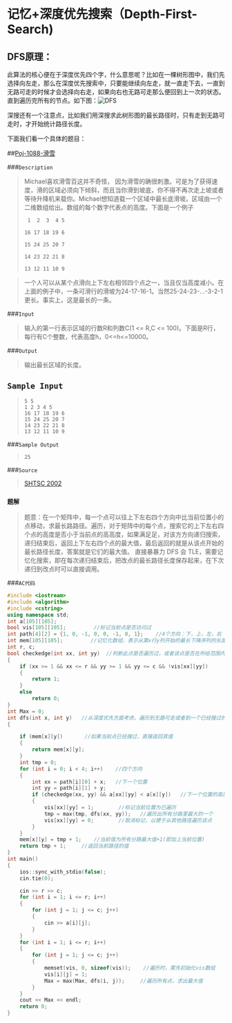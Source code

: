 # 记忆+深度优先搜索（Depth-First-Search)

## DFS原理：

此算法的核心便在于深度优先四个字，什么意思呢？比如在一棵树形图中，我们先选择向左走，那么在深度优先搜索中，只要能继续向左走，就一直走下去，一直到无路可走的时候才会选择向右走，如果向右也无路可走那么便回到上一次的状态。直到遍历完所有的节点。如下图：![DFS](C:\Users\asus\Desktop\DFS.gif)

深搜还有一个注意点，比如我们用深搜求此树形图的最长路径时，只有走到无路可走时，才开始统计路径长度。

下面我们看一个具体的题目：

##[Poj-1088-滑雪](http://poj.org/problem?id=1088])

###`Description `

>  Michael喜欢滑雪百这并不奇怪，  因为滑雪的确很刺激。可是为了获得速度，滑的区域必须向下倾斜，而且当你滑到坡底，你不得不再次走上坡或者等待升降机来载你。Michael想知道载一个区域中最长底滑坡。区域由一个二维数组给出。数组的每个数字代表点的高度。下面是一个例子 
>
> ```
>  1  2  3  4 5
> 
> 16 17 18 19 6
> 
> 15 24 25 20 7
> 
> 14 23 22 21 8
> 
> 13 12 11 10 9
> ```

> 一个人可以从某个点滑向上下左右相邻四个点之一，当且仅当高度减小。在上面的例子中，一条可滑行的滑坡为24-17-16-1。当然25-24-23-...-3-2-1更长。事实上，这是最长的一条。 

###`Input `

> 输入的第一行表示区域的行数R和列数C(1 <= R,C <= 100)。下面是R行，每行有C个整数，代表高度h，0<=h<=10000。 

###`Output `

> 输出最长区域的长度。 

## `Sample Input`

> ```
> 5 5
> 1 2 3 4 5
> 16 17 18 19 6
> 15 24 25 20 7
> 14 23 22 21 8
> 13 12 11 10 9
> ```

###`Sample Output`

> ```
> 25
> ```

###`Source `

> [SHTSC 2002](http://poj.org/searchproblem?field=source&key=SHTSC+2002)

### `题解`

> 题意：在一个矩阵中，每一个点可以往上下左右四个方向中比当前位置小的点移动，求最⻓路路径。遍历，对于矩阵中的每个点，搜索它的上下左右四个点的高度是否小于当前点的⾼高度，如果满⾜足，对该⽅方向递归搜索，递归结束后，返回上下左右四个点的最大值，最后返回的就是从该点开始的最⻓路径⻓度，答案就是它们的最大值。
> 直接暴暴⼒ DFS 会 TLE，需要记忆化搜索，即在每次递归结束后，把改点的最长路径长度保存起来，在下次递归到改点时可以直接调用。

###`AC代码`

```c++
#include <iostream>
#include <algorithm>
#include <cstring>
using namespace std;
int a[105][105];           
bool vis[105][105];      	//标记当前点是否访问过
int path[4][2] = {1, 0, -1, 0, 0, -1, 0, 1};  	//4个方向：下，上，左，右
int mem[105][105];         //记忆化数组，表示从第x行y列开始的最长下降序列的长度
int r, c;
bool checkedge(int xx, int yy)  //判断此点是否遍历过，或者该点是否在所给范围内
{
    if (xx >= 1 && xx <= r && yy >= 1 && yy <= c && !vis[xx][yy])
    {
        return 1;
    }
    else
        return 0;
}
int Max = 0;
int dfs(int x, int y)   //从深度优先方面考虑，遍历到无路可走或者到一个已经搜过的点时才开始计数
{

    if (mem[x][y])       //如果当前点已经搜过，直接返回其值
    {
        return mem[x][y];
    }
    int tmp = 0;
    for (int i = 0; i < 4; i++)    //四个方向
    {
        int xx = path[i][0] + x;   //下一个位置
        int yy = path[i][1] + y;
        if (checkedge(xx, yy) && a[xx][yy] < a[x][y])   //下一个位置的高度需小于当前位置的高度
        {
            vis[xx][yy] = 1;		//标记当前位置为已遍历
            tmp = max(tmp, dfs(xx, yy));   //遍历出所有分路里最大的一个
            vis[xx][yy] = 0;		//取消标记，以便于从其他路径遍历该点
        }
    }
    mem[x][y] = tmp + 1;    //当前值为所有分路最大值+1(即加上当前位置)
    return tmp + 1;     //返回当前路径的值
}
int main()
{
    ios::sync_with_stdio(false);
    cin.tie(0);

    cin >> r >> c;
    for (int i = 1; i <= r; i++)
    {
        for (int j = 1; j <= c; j++)
        {
            cin >> a[i][j];
        }
    }
    for (int i = 1; i <= r; i++)	
    {
        for (int j = 1; j <= c; j++)
        {
            memset(vis, 0, sizeof(vis));	//遍历时，需先初始化vis数组
            vis[i][j] = 1;				
            Max = max(Max, dfs(i, j));     //遍历所有点，求出最大值
        }
    }
    cout << Max << endl;
    return 0;
}
```

